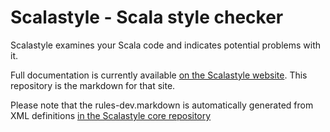 Scalastyle - Scala style checker
================================

Scalastyle examines your Scala code and indicates potential problems with it.

Full documentation is currently available [on the Scalastyle website](http://www.scalastyle.org/). This repository is the markdown for that site.

Please note that the rules-dev.markdown is automatically generated from XML definitions [in the Scalastyle core repository](https://github.com/scalastyle/scalastyle)


